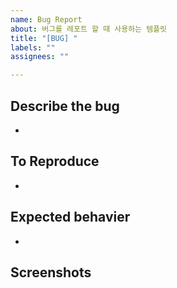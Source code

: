 ```yaml
---
name: Bug Report
about: 버그를 레포트 할 때 사용하는 템플릿
title: "[BUG] "
labels: ""
assignees: ""

---
```


## Describe the bug
- 

## To Reproduce
-

## Expected behavier
-

## Screenshots